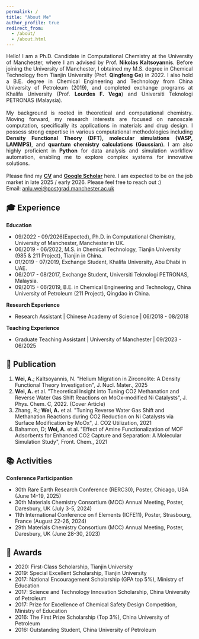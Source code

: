 ```yaml
---
permalink: /
title: "About Me"
author_profile: true
redirect_from: 
  - /about/
  - /about.html
---
```


<p style="text-align: justify;">
  Hello! I am a Ph.D. Candidate in Computational Chemistry at the University of Manchester, where I am advised by Prof. <b>Nikolas Kaltsoyannis</b>. Before joining the University of Manchester, I obtained my M.S. degree in Chemical Technology from Tianjin University (Prof. <b>Qingfeng Ge</b>) in 2022. I also hold a B.E. degree in Chemical Engineering and Technology from China University of Petroleum (2019), and completed exchange programs at Khalifa University (Prof. <b>Lourdes F. Vega</b>) and Universiti Teknologi PETRONAS (Malaysia).  
  <br><br>
  My background is rooted in theoretical and computational chemistry. Moving forward, my research interests are focused on nanoscale computation, specifically its applications in materials and drug design. I possess strong expertise in various computational methodologies including <b>Density Functional Theory (DFT), molecular simulations (VASP, LAMMPS)</b>, and <b>quantum chemistry calculations (Gaussian)</b>. I am also highly proficient in <b>Python</b> for data analysis and simulation workflow automation, enabling me to explore complex systems for innovative solutions.  
  <br><br>
  Please find my <a href="https://weianlu.github.io/files/CV_new.pdf"><b>CV</b></a> and <a href="https://scholar.google.com/citations?hl=en&user=6IZOUtEAAAAJ"><b>Google Scholar</b></a> here. I am expected to be on the job market in late 2025 / early 2026. Please feel free to reach out :)
  <br>
  Email: <a href="mailto:anlu.wei@postgrad.manchester.ac.uk">anlu.wei@postgrad.manchester.ac.uk</a>
</p>  

🎓 Experience
------
**Education**  
- 09/2022 - 09/2026(Expected), Ph.D. in Computational Chemistry, University of Manchester, Manchester in UK.
- 06/2019 - 06/2022, M.S. in Chemical Technology, Tianjin University (985 & 211 Project), Tianjin in China.
- 01/2019 - 07/2019, Exchange Student, Khalifa University, Abu Dhabi in UAE.
- 06/2017 - 08/2017, Exchange Student, Universiti Teknologi PETRONAS, Malaysia.
- 09/2015 - 06/2019, B.E. in Chemical Engineering and Technology, China University of Petroleum (211 Project), Qingdao in China.

**Research Experience**  
- Research Assistant \| Chinese Academy of Science \| 06/2018 - 08/2018

**Teaching Experience**
- Graduate Teaching Assistant \| University of Manchester \| 09/2023 - 06/2025

📜 Publication
------
1.  **Wei, A.**; Kaltsoyannis, N. "Helium Migration in Zirconolite: A Density Functional Theory Investigation", J. Nucl. Mater., 2025
2.  **Wei, A.** et al. "Theoretical Insight into Tuning CO2 Methanation and Reverse Water Gas Shift Reactions on MoOx-modified Ni Catalysts", J. Phys. Chem. C, 2022. (Cover Article)
3.  Zhang, R.; **Wei, A.** et al. "Tuning Reverse Water Gas Shift and Methanation Reactions during CO2 Reduction on Ni Catalysts via Surface Modification by MoOx", J. CO2 Utilization, 2021
4.  Bahamon, D; **Wei, A.** et al. "Effect of Amine Functionalization of MOF Adsorbents for Enhanced CO2 Capture and Separation: A Molecular Simulation Study", Front. Chem., 2021

📚 Activities
------
**Conference Participantion**  
- 30th Rare Earth Research Conference (RERC30), Poster, Chicago, USA (June 14-19, 2025)
- 30th Materials Chemistry Consortium (MCC) Annual Meeting, Poster, Daresbury, UK (July 3-5, 2024)
- 11th International Conference on f Elements (ICFE11), Poster, Strasbourg, France (August 22-26, 2024)
- 29th Materials Chemistry Consortium (MCC) Annual Meeting, Poster, Daresbury, UK (June 28-30, 2023)

🥇 Awards
------
- 2020: First-Class Scholarship, Tianjin University
- 2019: Special Excellent Scholarship, Tianjin University
- 2017: National Encouragement Scholarship (GPA top 5%), Ministry of Education
- 2017: Science and Technology Innovation Scholarship, China University of Petroleum
- 2017: Prize for Excellence of Chemical Safety Design Competition, Ministry of Education
- 2016: The First Prize Scholarship (Top 3%), China University of Petroleum
- 2016: Outstanding Student, China University of Petroleum

